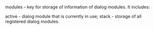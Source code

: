 modules - key for storage of information of dialog modules. It includes:

active - dialog module that is currently in use;
stack - storage of all registered dialog modules.
